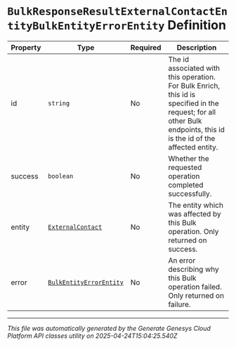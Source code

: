 # `BulkResponseResultExternalContactEntityBulkEntityErrorEntity` Definition

| Property | Type | Required | Description |
|----------|------|----------|-------------|
| id | `string` | No | The id associated with this operation. For Bulk Enrich, this id is specified in the request; for all other Bulk endpoints, this id is the id of the affected entity. |
| success | `boolean` | No | Whether the requested operation completed successfully. |
| entity | [`ExternalContact`](externalcontact-definition.md) | No | The entity which was affected by this Bulk operation. Only returned on success. |
| error | [`BulkEntityErrorEntity`](bulkentityerrorentity-definition.md) | No | An error describing why this Bulk operation failed. Only returned on failure. |

---

*This file was automatically generated by the Generate Genesys Cloud Platform API classes utility on 2025-04-24T15:04:25.540Z*